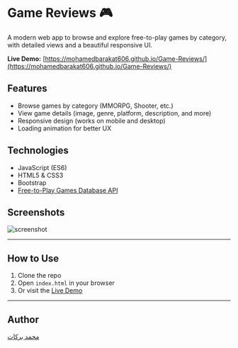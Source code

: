 # Game Reviews 🎮

A modern web app to browse and explore free-to-play games by category, with detailed views and a beautiful responsive UI.

**Live Demo:** [https://mohamedbarakat606.github.io/Game-Reviews/](https://mohamedbarakat606.github.io/Game-Reviews/)

## Features
- Browse games by category (MMORPG, Shooter, etc.)
- View game details (image, genre, platform, description, and more)
- Responsive design (works on mobile and desktop)
- Loading animation for better UX

## Technologies
- JavaScript (ES6)
- HTML5 & CSS3
- Bootstrap
- [Free-to-Play Games Database API](https://www.freetogame.com/api-doc)

## Screenshots
![screenshot](img/screenshot.png)

---

## How to Use
1. Clone the repo
2. Open `index.html` in your browser
3. Or visit the [Live Demo](https://mohamedbarakat606.github.io/Game-Reviews/)

---

## Author
[محمد بركات](https://www.linkedin.com/in/mohamedbarakat606/)

